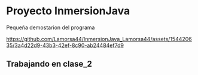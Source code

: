 # Proyecto InmersionJava

<p>Pequeña demostarion del programa</p>

https://github.com/Lamorsa44/InmersionJava_Lamorsa44/assets/154420635/3a4d22d9-43b3-42ef-8c90-ab24484ef7d9

## Trabajando en clase_2
